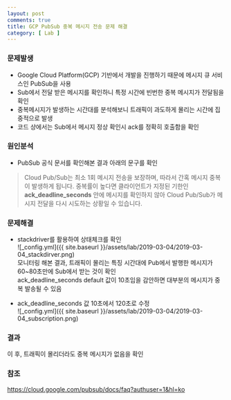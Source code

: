 ```yaml
---
layout: post
comments: true
title: GCP PubSub 중복 메시지 전송 문제 해결
category: [ Lab ]
---
```


### 문제발생
* Google Cloud Platform(GCP) 기반에서 개발을 진행하기 때문에 메시지 큐 서비스인 PubSub을 사용  
* Sub에서 전달 받은 메시지를 확인하니 특정 시간에 빈번한 중복 메시지가 전달됨을 확인  
* 중복메시지가 발생하는 시간대를 분석해보니 트래픽이 과도하게 몰리는 시간에 집중적으로 발생  
* 코드 상에서는 Sub에서 메시지 정상 확인시 ack를 정확히 호출함을 확인


### 원인분석
* PubSub 공식 문서를 확인해본 결과 아래의 문구를 확인   
> Cloud Pub/Sub는 최소 1회 메시지 전송을 보장하며, 따라서 간혹 메시지 중복이 발생하게 됩니다. 
중복률이 높다면 클라이언트가 지정된 기한인 **ack_deadline_seconds** 안에 메시지를 확인하지 않아 Cloud Pub/Sub가 메시지 전달을 다시 시도하는 상황일 수 있습니다.

### 문제해결
* stackdriver를 활용하여 상태체크를 확인  
![_config.yml]({{ site.baseurl }}/assets/lab/2019-03-04/2019-03-04_stackdirver.png)  
모니터링 해본 결과, 트래픽이 몰리는 특징 시간대에 Pub에서 발행한 메시지가 60~80초만에 Sub에서 받는 것이 확인  
ack_deadline_seconds default 값이 10초임을 감안하면 대부분의 메시지가 중복 발송될 수 있음

* ack_deadline_seconds 값 10초에서 120초로 수정  
![_config.yml]({{ site.baseurl }}/assets/lab/2019-03-04/2019-03-04_subscription.png)  

### 결과
이 후, 트래픽이 몰리더라도 중복 메시지가 없음을 확인  

### 참조
<https://cloud.google.com/pubsub/docs/faq?authuser=1&hl=ko>